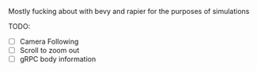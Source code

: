 Mostly fucking about with bevy and rapier for the purposes of simulations

TODO:
- [ ] Camera Following
- [ ] Scroll to zoom out
- [ ] gRPC body information
